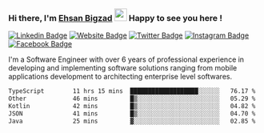 ### Hi there, I'm <a href="https://ehsanbigzad.com" target="_blank">Ehsan Bigzad</a> <img src="https://media.giphy.com/media/hvRJCLFzcasrR4ia7z/giphy.gif" width="25px" height="25px"> Happy to see you here !

[![Linkedin Badge](https://img.shields.io/badge/-LinkedIn-0e76a8?style=flat-square&logo=Linkedin&logoColor=white)](https://linkedin.com/in/EhsanBigzad)
[![Website Badge](https://img.shields.io/badge/Website-3b5998?style=flat-square&logo=google-chrome&logoColor=white)](https://ehsanbigzad.com)
[![Twitter Badge](https://img.shields.io/badge/-Twitter-00acee?style=flat-square&logo=Twitter&logoColor=white)](https://twitter.com/EhsanBigzad)
[![Instagram Badge](https://img.shields.io/badge/-Instagram-e4405f?style=flat-square&logo=Instagram&logoColor=white)](https://instagram.com/ehsanbigzad/)
[![Facebook Badge](https://img.shields.io/badge/-Facebook-0088cc?style=flat-square&logo=Facebook&logoColor=white)](https://facebook.com/EhsanBigzad7)

I'm a Software Engineer with over 6 years of professional experience
in developing and implementing software solutions ranging from mobile applications development to architecting enterprise level softwares.

<!--START_SECTION:waka-->

```txt
TypeScript        11 hrs 15 mins  ███████████████████░░░░░░   76.17 %
Other             46 mins         █▒░░░░░░░░░░░░░░░░░░░░░░░   05.29 %
Kotlin            42 mins         █▒░░░░░░░░░░░░░░░░░░░░░░░   04.82 %
JSON              41 mins         █▒░░░░░░░░░░░░░░░░░░░░░░░   04.70 %
Java              25 mins         ▓░░░░░░░░░░░░░░░░░░░░░░░░   02.85 %
```

<!--END_SECTION:waka-->
